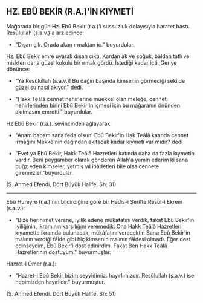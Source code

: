 ## HZ. EBÛ BEKİR (R.A.)'İN KIYMETİ

Mağarada bir gün Hz. Ebû Bekir (r.a.)'i sussuzluk dolayısıyla hararet bastı. Resûlullah (s.a.v.)'a arz edince:

- "Dışarı çık. Orada akan ırmaktan iç." buyurdular.

Hz. Ebû Bekir emre uyarak dışarı çıktı. Kardan ak ve soğuk, baldan tatlı ve miskten daha güzel kokulu bir ırmak gördü. İstediği kadar içti. Geriye dönünce:

- "Ya Resûlullah (s.a.v.)! Bu dağın başında kimsenin görmediği şekilde güzel su nasıl akıyor." dedi.

- "Hakk Teâlâ cennet nehirlerine müekkel olan meleğe, cennet nehirlerinden birini Ebû Bekir'in içmesi için bu mağaranın önünden akıtmasını emretti." buyurdular.

Hz Ebû Bekir (r.a.). sevincinden ağlayarak:

- "Anam babam sana feda olsun! Ebû Bekir'in Hak Teâlâ katında cennet ırmağını Mekke'nin dağından akıtacak kadar kıymeti var mıdır? dedi

- "Evet ya Ebû Bekir, Hakk Teâlâ Hazretleri katında daha da fazla kıymetin vardır. Beni peygamber olarak gönderen Allah'a yemin ede­rim ki sana buğz eden kimseler, yetmiş yıl ibâdetleri bile olsa cennete giremezler."buyurdular.

(Ş. Ahmed Efendi, Dört Büyük Halîfe, Sh: 31)

<hr>

Ebû Hureyre (r.a.)'nin bildirdiğine göre bir Hadîs-i Şerifte Resûl-i Ekrem (s.a.v.):

- "Bize her nimet verene, iyilik edene mükafatını verdik, fakat Ebû Bekir'in iyiliğinin, ikramının karşılığını veremedik. Ona Hakk Te­âlâ Hazretleri kıyamette ikramda bulunacak, mükâfatını verecektir. Ba­na Ebû Bekir'in malının verdiği fâide gibi hiç kimsenin malının fâidesi olmadı. Eğer dost edinseydim, Ebû Bekir'i dost edinirdim. Fakat Ben Hakk Teâlâ Hazretlerinin dostuyum." buyurmuşlar.

Hazret-i Ömer (r.a.):

- "Hazret-i Ebû Bekir bizim seyyîdimiz. hayırlımızdır. Resûlullah (s.a.v.) ise hepimizden hayırlıdır." buyurmuştur.

(Ş. Ahmed Efendi. Dört Büyük Halîfe. Sh: 51)
